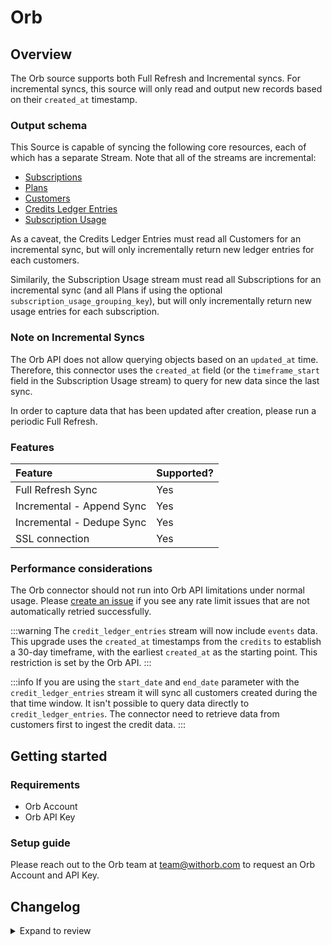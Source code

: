 # Orb

## Overview

The Orb source supports both Full Refresh and Incremental syncs. For incremental syncs, this source
will only read and output new records based on their `created_at` timestamp.

### Output schema

This Source is capable of syncing the following core resources, each of which has a separate Stream. Note that all of the streams are incremental:

- [Subscriptions](https://docs.withorb.com/reference/list-subscriptions)
- [Plans](https://docs.withorb.com/reference/list-plans)
- [Customers](https://docs.withorb.com/reference/list-customers)
- [Credits Ledger Entries](https://docs.withorb.com/reference/fetch-customer-credits-ledger)
- [Subscription Usage](https://docs.withorb.com/reference/fetch-subscription-usage)

As a caveat, the Credits Ledger Entries must read all Customers for an incremental sync, but will only incrementally return new ledger entries for each customers.

Similarily, the Subscription Usage stream must read all Subscriptions for an incremental sync (and all Plans if using the optional `subscription_usage_grouping_key`), but will only incrementally return new usage entries for each subscription.

### Note on Incremental Syncs

The Orb API does not allow querying objects based on an `updated_at` time. Therefore, this connector uses the `created_at` field (or the `timeframe_start` field in the Subscription Usage stream) to query for new data since the last sync.

In order to capture data that has been updated after creation, please run a periodic Full Refresh.

### Features

| Feature                   | Supported? |
| :------------------------ | :--------- |
| Full Refresh Sync         | Yes        |
| Incremental - Append Sync | Yes        |
| Incremental - Dedupe Sync | Yes        |
| SSL connection            | Yes        |

### Performance considerations

The Orb connector should not run into Orb API limitations under normal usage. Please [create an issue](https://github.com/airbytehq/airbyte/issues) if you see any rate limit issues that are not automatically retried successfully.

:::warning
The `credit_ledger_entries` stream will now include `events` data. This upgrade uses the `created_at` timestamps from the `credits` to establish a 30-day timeframe, with the earliest `created_at` as the starting point. This restriction is set by the Orb API.
:::

:::info
If you are using the `start_date` and `end_date` parameter with the `credit_ledger_entries` stream it will sync all customers created during the that time window. It isn't possible to query data directly to `credit_ledger_entries`. The connector need to retrieve data from customers first to ingest the credit data.
:::

## Getting started

### Requirements

- Orb Account
- Orb API Key

### Setup guide

Please reach out to the Orb team at [team@withorb.com](mailto:team@withorb.com) to request
an Orb Account and API Key.

## Changelog

<details>
  <summary>Expand to review</summary>

| Version | Date       | Pull Request                                             | Subject                                                                                                                                                               |
|---------|------------| -------------------------------------------------------- |-----------------------------------------------------------------------------------------------------------------------------------------------------------------------|
| 2.0.9 | 2024-08-24 | [44626](https://github.com/airbytehq/airbyte/pull/44626) | Update dependencies |
| 2.0.8 | 2024-08-10 | [43601](https://github.com/airbytehq/airbyte/pull/43601) | Update dependencies |
| 2.0.7 | 2024-08-03 | [43163](https://github.com/airbytehq/airbyte/pull/43163) | Update dependencies |
| 2.0.6 | 2024-07-20 | [42198](https://github.com/airbytehq/airbyte/pull/42198) | Update dependencies |
| 2.0.5 | 2024-07-13 | [41720](https://github.com/airbytehq/airbyte/pull/41720) | Update dependencies |
| 2.0.4 | 2024-07-10 | [41386](https://github.com/airbytehq/airbyte/pull/41386) | Update dependencies |
| 2.0.3 | 2024-07-09 | [41090](https://github.com/airbytehq/airbyte/pull/41090) | Update dependencies |
| 2.0.2 | 2024-07-06 | [40826](https://github.com/airbytehq/airbyte/pull/40826) | Update dependencies |
| 2.0.1 | 2024-06-29 | [40541](https://github.com/airbytehq/airbyte/pull/40541) | Update dependencies |
| 2.0.0 | 2024-06-24 | [40227](https://github.com/airbytehq/airbyte/pull/40227) | Migrate connector to Low Code. Update data type of credit_block_per_unit_cost_basis field in credits_ledger_entries stream to match return type from the upstream API |
| 1.2.4 | 2024-06-22 | [40004](https://github.com/airbytehq/airbyte/pull/40004) | Update dependencies |
| 1.2.3 | 2024-06-04 | [39015](https://github.com/airbytehq/airbyte/pull/39015) | [autopull] Upgrade base image to v1.2.1 |
| 1.2.2 | 2024-04-19 | [37211](https://github.com/airbytehq/airbyte/pull/37211) | Updating to 0.80.0 CDK |
| 1.2.1 | 2024-04-12 | [37211](https://github.com/airbytehq/airbyte/pull/37211) | schema descriptions |
| 1.2.0   | 2024-03-19 | [x](https://github.com/airbytehq/airbyte/pull/x)         | Expose `end_date`parameter                                                                                                                                            |
| 1.1.2   | 2024-03-13 | [x](https://github.com/airbytehq/airbyte/pull/x)         | Fix window to 30 days for events query timesframe start and query                                                                                                     |
| 1.1.1   | 2024-02-07 | [35005](https://github.com/airbytehq/airbyte/pull/35005) | Pass timeframe_start, timeframe_end to events query                                                                                                                   |
| 1.1.0   | 2023-03-03 | [24567](https://github.com/airbytehq/airbyte/pull/24567) | Add Invoices incremental stream merged from [#24737](https://github.com/airbytehq/airbyte/pull/24737)                                                                 |
| 1.0.0   | 2023-02-02 | [21951](https://github.com/airbytehq/airbyte/pull/21951) | Add SubscriptionUsage stream, and made `start_date` a required field                                                                                                  |
| 0.1.4   | 2022-10-07 | [17761](https://github.com/airbytehq/airbyte/pull/17761) | Fix bug with enriching ledger entries with multiple credit blocks                                                                                                     |
| 0.1.3   | 2022-08-26 | [16017](https://github.com/airbytehq/airbyte/pull/16017) | Add credit block id to ledger entries                                                                                                                                 |
| 0.1.2   | 2022-04-20 | [11528](https://github.com/airbytehq/airbyte/pull/11528) | Add cost basis to ledger entries, update expiration date, sync only committed entries                                                                                 |
| 0.1.1   | 2022-03-03 | [10839](https://github.com/airbytehq/airbyte/pull/10839) | Support ledger entries with numeric properties + schema fixes                                                                                                         |
| 0.1.0   | 2022-02-01 |                                                          | New Source: Orb                                                                                                                                                       |
| :---    | :---       | :---                                                     | :---                                                                                                                                                                  |

</details>

